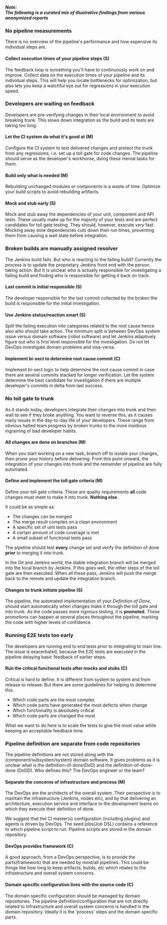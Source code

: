 ---
---

**_Note:<br/>The following is a curated mix of illustrative findings from various anonymized reports_**

### No pipeline measurements
There is no overview of the pipeline's performance and how expensive its individual steps are.

#### Collect execution times of your pipeline steps  (S)
The feedback loop is something you'll have to continuously work on and improve. Collect data on the execution times of your pipeline and its individual steps. This will help you locate bottlenecks for optimization, but also lets you keep a watchful eye out for regressions in your execution speed.

### Developers are waiting on feedback
Developers are pre-verifying changes in their local environment to avoid breaking trunk.
This slows down integration as the build and its tests are taking too long.

#### Let the CI system do what it's good at (M)
Configure the CI system to test delivered changes and protect the trunk from any regressions, i.e. set up a toll gate for code changes. The pipeline should serve as the developer's workhorse, doing these menial tasks for them.

#### Build only what is needed (M)
Rebuilding unchanged modules or components is a waste of time. Optimize your build scripts to avoid rebuilding artifacts.

#### Mock and stub early (S)
Mock and stub away the dependencies of your unit, component and API tests. These usually make up for the majority of your tests and are perfect candidates for toll gate testing. They should, however, execute _very_ fast. Mocking away slow dependencies cuts down their run times, preventing them from causing a wait state before integration.

### Broken builds are manually assigned resolver
The Jenkins build fails. But who is reacting to the failing build? Currently the process is to update the proprietary Jenkins front end with the person taking action. But It is unclear who is actually responsible for investigating a failing build and finding who is responsible for getting it back on track.

#### Last commit is initial responsible (S)
The developer responsible for the last commit collected by the broken the build is responsible for the initial investigation.

#### Use Jenkins status/reaction smart (S)
Split the failing execution into categories related to the root cause hence also who should take action. The minimum split is between DevOps system issue versus domain software (robot software) and let Jenkins adaptively figure out who is first level responsible for the investigation. Do not let DevOps investigate domain problems and visa-versa.

#### Implement bi-sect to determine root cause commit (C)
Implement bi-sect logic to help determine the root cause commit in case there are several commits stacked for longer verification. Let the system determine the best candidate for investigation if there are multiple developer's commits in delta from last success.

### No toll gate to trunk
As it stands today, developers integrate their changes into trunk and then wait to see if they broke anything.
You want to reverse this, as it causes many issues in the day-to-day life of your developers.
These range from obvious halted team progress by broken trunks to the more insidious ingraining of bad developer habits.

#### All changes are done on branches (M)
When you start working on a new task, branch off to isolate your changes, then prune your history before delivering.
From this point onward, the integration of your changes into trunk and the remainder of pipeline are fully automated.

#### Define and implement the toll gate criteria (M)
Define your toll gate criteria. These are quality requirements **all** code changes must meet to make it into trunk.
**Nothing else**.

It could be as simple as:

* The changes can be merged
* The merge result compiles on a clean environment
* A specific set of unit tests pass
* A certain amount of code coverage is met
* A small subset of functional tests pass

The pipeline should test **every** change set and verify the definition of done **prior** to merging it into trunk.

In the Git and Jenkins world, the stable integration branch will be merged into the local branch by Jenkins. If this goes well, the other steps of the toll gate are then executed. When all these pass, Jenkins will push the merge back to the remote and update the integration branch.

#### Changes to trunk initiate pipeline (S)
The pipeline, the automated implementation of your _Definition of Done_, should start automatically when changes make it through the toll gate and into trunk. As the code passes more rigorous testing, it is **promoted**. These promotions can happen at several places throughout the pipeline, marking the code with higher levels of confidence.

### Running E2E tests too early
The developers are running end to end tests prior to integrating to main line. The issue is exacerbated, because the E2E tests are executed in the pipeline delaying basic feedback of earlier steps.

#### Run the critical functional tests after mocks and stubs (C)
Critical is hard to define. It is different from system to system and from release to release. But there are some guidelines for helping to determine this.

* Which code parts are the most complex
* Which code parts have generated the most defects when change
* Which functionality is absolutely critical
* Which code parts are changed the most

What we want to do here is to scale the tests to give the most value while keeping an acceptable feedback time.



### Pipeline definition are separate from code repositories
The pipeline definitions are not stored along with the (component/subsystem/system) domain software. It gives problems as it is unclear what is the definition-of-done(DoD) and the definition-of-done-done (DoDD). Who defines this? The DevOps engineer or the team?

#### Separate the concerns of infrastructure and process (M)
The DevOps are the architects of the overall system. Their perspective is to maintain the infrastructure (Jenkins, nodes etc), and by that delivering an architecture, execution service and interface to the development teams on which they execute their definition of done.

We suggest that the CI master(s) configuration (including plugins) and agents is driven by DevOps. The seed jobs(Job DSL) contains a reference to which pipeline script to run. Pipeline scripts are stored in the domain repository.

#### DevOps provides framework (C)
A good approach, from a DevOps perspective, is to provide the parts(framework) that are needed by most/all pipelines. This could be things like how long to keep artifacts, builds, etc which relates to the infrastructure and overall system concerns.

#### Domain specific configuration lives with the source code (C)
The domain specific configuration should be managed by domain repositories.
The pipeline definition/configuration that are not directly related to infrastructure and overall system concerns is handled in the domain repository. Ideally it is the 'process' steps and the domain specific parts.




